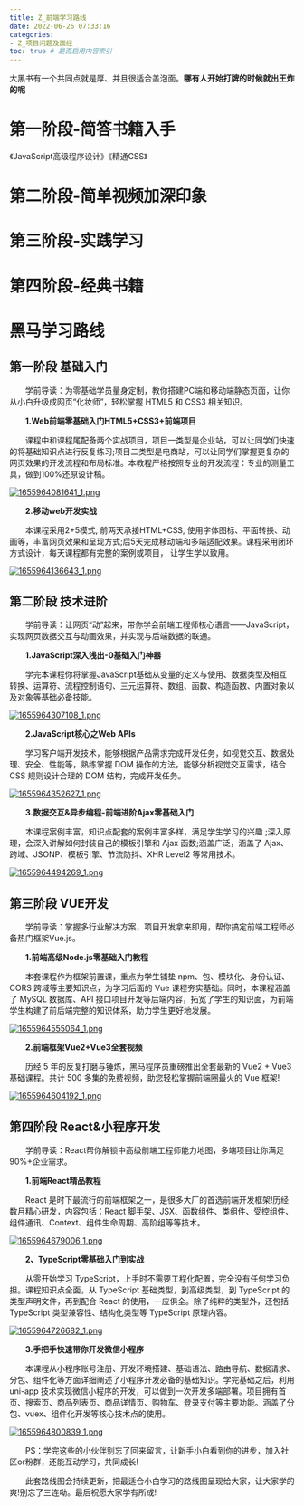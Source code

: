 ```yaml
---
title: Z_前端学习路线
date: 2022-06-26 07:33:16
categories:
- Z_项目问题及面经
toc: true # 是否启用内容索引
---
```


大黑书有一个共同点就是厚、并且很适合盖泡面。**哪有人开始打牌的时候就出王炸的呢**

# 第一阶段-简答书籍入手

《JavaScript高级程序设计》《精通CSS》

# 第二阶段-简单视频加深印象

# 第三阶段-实践学习

# 第四阶段-经典书籍



# 黑马学习路线

## **第一阶段 基础入门**

　　学前导读：为零基础学员量身定制，教你搭建PC端和移动端静态页面，让你从小白升级成网页“化妆师”，轻松掌握 HTML5 和 CSS3 相关知识。

　　**1.Web前端零基础入门HTML5+CSS3+前端项目**

　　课程中和课程尾配备两个实战项目，项目一类型是企业站，可以让同学们快速的将基础知识点进行反复练习;项目二类型是电商站，可以让同学们掌握更复杂的网页效果的开发流程和布局标准。本教程严格按照专业的开发流程：专业的测量工具，做到100%还原设计稿。

[![1655964081641_1.png](http://www.itheima.com/images/newslistPIC/1655964081640_1.png)](https://www.bilibili.com/video/BV1Kg411T7t9)

　　**2.移动web开发实战**

　　本课程采用2+5模式, 前两天承接HTML+CSS, 使用字体图标、平面转换、动画等，丰富网页效果和呈现方式;后5天完成移动端和多端适配效果。课程采用闭环方式设计，每天课程都有完整的案例或项目， 让学生学以致用。

[![1655964136643_1.png](http://www.itheima.com/images/newslistPIC/1655964136643_1.png)](https://www.bilibili.com/video/BV1xq4y1q7jZ)

## 第二阶段 技术进阶

　　学前导读：让网页“动”起来，带你学会前端工程师核心语言——JavaScript，实现网页数据交互与动画效果，并实现与后端数据的联通。

　　**1.JavaScript深入浅出-0基础入门神器**

　　学完本课程你将掌握JavaScript基础从变量的定义与使用、数据类型及相互转换、运算符、流程控制语句、三元运算符、数组、函数、构造函数、内置对象以及对象等基础必备技能。

[![1655964307108_1.png](http://www.itheima.com/images/newslistPIC/1655964307107_1.png)](https://www.bilibili.com/video/BV1ux411d75J)

　　**2.JavaScript核心之Web APIs**

　　学习客户端开发技术，能够根据产品需求完成开发任务，如视觉交互、数据处理、安全、性能等，熟练掌握 DOM 操作的方法，能够分析视觉交互需求，结合 CSS 规则设计合理的 DOM 结构，完成开发任务。

[![1655964352627_1.png](http://www.itheima.com/images/newslistPIC/1655964352627_1.png)](https://www.bilibili.com/video/BV1k4411w7sV)

　　**3.数据交互&异步编程-前端进阶Ajax零基础入门**

　　本课程案例丰富，知识点配套的案例丰富多样，满足学生学习的兴趣 ;深入原理，会深入讲解如何封装自己的模板引擎和 Ajax 函数;涵盖广泛，涵盖了 Ajax、跨域、JSONP、模板引擎、节流防抖、XHR Level2 等常用技术。

[![1655964494269_1.png](http://www.itheima.com/images/newslistPIC/1655964494269_1.png)](https://www.bilibili.com/video/BV1zs411h74a)

## 第三阶段 VUE开发

　　学前导读：掌握多行业解决方案，项目开发拿来即用，帮你搞定前端工程师必备热门框架Vue.js。

　　**1.前端高级Node.js零基础入门教程**

　　本套课程作为框架前置课，重点为学生铺垫 npm、包、模块化、身份认证、CORS 跨域等主要知识点，为学习后面的 Vue 课程夯实基础。同时，本课程涵盖了 MySQL 数据库、API 接口项目开发等后端内容，拓宽了学生的知识面，为前端学生构建了前后端完整的知识体系，助力学生更好地发展。

[![1655964555064_1.png](http://www.itheima.com/images/newslistPIC/1655964555064_1.png)](https://www.bilibili.com/video/BV1a34y167AZ)

　　**2.前端框架Vue2+Vue3全套视频**

　　历经 5 年的反复打磨与锤炼，黑马程序员重磅推出全套最新的 Vue2 + Vue3 基础课程。共计 500 多集的免费视频，助您轻松掌握前端圈最火的 Vue 框架!

[![1655964604192_1.png](http://www.itheima.com/images/newslistPIC/1655964604191_1.png)](https://www.bilibili.com/video/BV1zq4y1p7ga)

## 第四阶段 React&小程序开发

　　学前导读：React帮你解锁中高级前端工程师能力地图，多端项目让你满足90%+企业需求。

　　**1.前端React精品教程**

　　React 是时下最流行的前端框架之一，是很多大厂的首选前端开发框架!历经数月精心研发，内容包括：React 脚手架、JSX、函数组件、类组件、受控组件、组件通讯、Context、组件生命周期、高阶组等等技术。

[![1655964679006_1.png](http://www.itheima.com/images/newslistPIC/1655964679006_1.png)](https://www.bilibili.com/video/BV1gh411U7JD)

　　**2、TypeScript零基础入门到实战**

　　从零开始学习 TypeScript，上手时不需要工程化配置，完全没有任何学习负担。课程知识点全面，从 TypeScript 基础类型，到高级类型，到 TypeScript 的类型声明文件，再到配合 React 的使用，一应俱全。除了纯粹的类型外，还包括 TypeScript 类型兼容性、结构化类型等 TypeScript 原理内容。

[![1655964726682_1.png](http://www.itheima.com/images/newslistPIC/1655964726682_1.png)](https://www.bilibili.com/video/BV14Z4y1u7pi)

　　**3.手把手快速带你开发微信小程序**

　　本课程从小程序账号注册、开发环境搭建、基础语法、路由导航、数据请求、分包、组件化等方面详细阐述了小程序开发必备的基础知识。学完基础之后，利用 uni-app 技术实现微信小程序的开发，可以做到一次开发多端部署。项目拥有首页、搜索页、商品列表页、商品详情页、购物车、登录支付等主要功能。涵盖了分包、vuex、组件化开发等核心技术点的使用。

[![1655964800839_1.png](http://www.itheima.com/images/newslistPIC/1655964800839_1.png)](https://www.bilibili.com/video/BV1834y1676P)

　　PS：学完这些的小伙伴别忘了回来留言，让新手小白看到你的进步，加入社区or粉群，还能互动学习，共同成长!

　　此套路线图会持续更新，把最适合小白学习的路线图呈现给大家，让大家学的爽!别忘了三连呦。最后祝愿大家学有所成!